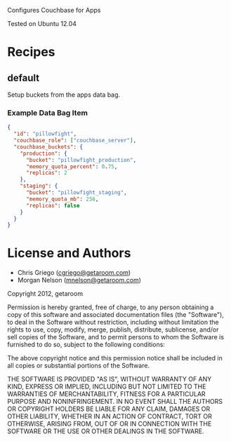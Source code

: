 Configures Couchbase for Apps

Tested on Ubuntu 12.04

# Recipes

## default

Setup buckets from the apps data bag.

### Example Data Bag Item

```json
{
  "id": "pillowfight",
  "couchbase_role": ["couchbase_server"],
  "couchbase_buckets": {
    "production": {
      "bucket": "pillowfight_production",
      "memory_quota_percent": 0.75,
      "replicas": 2
    },
    "staging": {
      "bucket": "pillowfight_staging",
      "memory_quota_mb": 256,
      "replicas": false
    }
  }
}
```

# License and Authors

* Chris Griego (<cgriego@getaroom.com>)
* Morgan Nelson (<mnelson@getaroom.com>)

Copyright 2012, getaroom

Permission is hereby granted, free of charge, to any person obtaining
a copy of this software and associated documentation files (the
"Software"), to deal in the Software without restriction, including
without limitation the rights to use, copy, modify, merge, publish,
distribute, sublicense, and/or sell copies of the Software, and to
permit persons to whom the Software is furnished to do so, subject to
the following conditions:

The above copyright notice and this permission notice shall be
included in all copies or substantial portions of the Software.

THE SOFTWARE IS PROVIDED "AS IS", WITHOUT WARRANTY OF ANY KIND,
EXPRESS OR IMPLIED, INCLUDING BUT NOT LIMITED TO THE WARRANTIES OF
MERCHANTABILITY, FITNESS FOR A PARTICULAR PURPOSE AND
NONINFRINGEMENT. IN NO EVENT SHALL THE AUTHORS OR COPYRIGHT HOLDERS BE
LIABLE FOR ANY CLAIM, DAMAGES OR OTHER LIABILITY, WHETHER IN AN ACTION
OF CONTRACT, TORT OR OTHERWISE, ARISING FROM, OUT OF OR IN CONNECTION
WITH THE SOFTWARE OR THE USE OR OTHER DEALINGS IN THE SOFTWARE.
